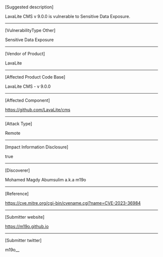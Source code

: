 [Suggested description]

LavaLite CMS v 9.0.0 is vulnerable to Sensitive Data Exposure.

 ------------------------------------------
[VulnerabilityType Other]

Sensitive Data Exposure

 ------------------------------------------
[Vendor of Product]

LavaLite
 
 ------------------------------------------
[Affected Product Code Base]

LavaLite CMS - v 9.0.0
 
------------------------------------------
[Affected Component]

https://github.com/LavaLite/cms
 
------------------------------------------
[Attack Type]

Remote
 
------------------------------------------ 
[Impact Information Disclosure]

true
 
------------------------------------------ 
[Discoverer]

Mohamed Magdy Abumsulim a.k.a m19o

------------------------------------------
[Reference]

https://cve.mitre.org/cgi-bin/cvename.cgi?name=CVE-2023-36984

------------------------------------------
[Submitter website]

https://m19o.github.io

------------------------------------------
[Submitter twitter] 

m19o__
